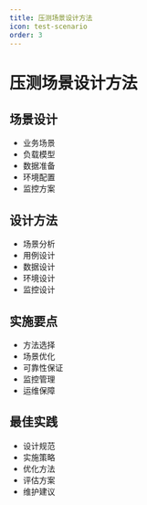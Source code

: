 ```yaml
---
title: 压测场景设计方法
icon: test-scenario
order: 3
---
```


# 压测场景设计方法

## 场景设计
- 业务场景
- 负载模型
- 数据准备
- 环境配置
- 监控方案

## 设计方法
- 场景分析
- 用例设计
- 数据设计
- 环境设计
- 监控设计

## 实施要点
- 方法选择
- 场景优化
- 可靠性保证
- 监控管理
- 运维保障

## 最佳实践
- 设计规范
- 实施策略
- 优化方法
- 评估方案
- 维护建议
